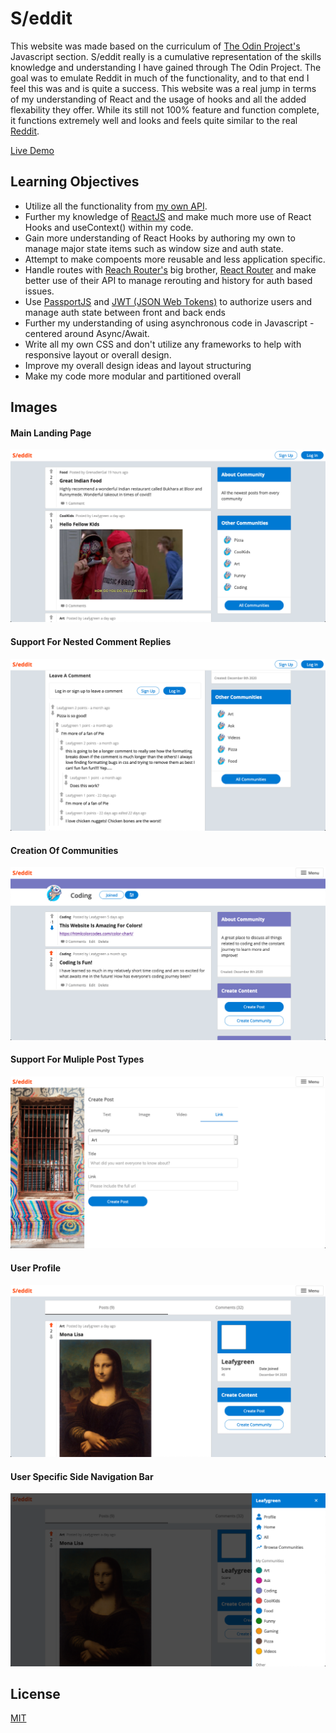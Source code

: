 # S/eddit

This website was made based on the curriculum of [The Odin Project's](https://www.theodinproject.com/home) Javascript section. S/eddit really is a cumulative representation of the skills knowledge and understanding I have gained through The Odin Project. The goal was to emulate Reddit in much of the functionality, and to that end I feel this was and is quite a success. This website was a real jump in terms of my understanding of React and the usage of hooks and all the added flexability they offer. While its still not 100% feature and function complete, it functions extremely well and looks and feels quite similar to the real [Reddit](https://www.reddit.com/).

[Live Demo](https://kgilla.github.io/reddit-clone/)

## Learning Objectives

- Utilize all the functionality from [my own API](https://github.com/kgilla/reddit-clone-api).
- Further my knowledge of [ReactJS](https://reactjs.org/) and make much more use of React Hooks and useContext() within my code.
- Gain more understanding of React Hooks by authoring my own to manage major state items such as window size and auth state.
- Attempt to make compoents more reusable and less application specific.
- Handle routes with [Reach Router's](https://reach.tech/router/) big brother, [React Router](https://reactrouter.com/) and make better use of their API to manage rerouting and history for auth based issues.
- Use [PassportJS](http://www.passportjs.org/) and [JWT (JSON Web Tokens)](https://jwt.io/) to authorize users and manage auth state between front and back ends
- Further my understanding of using asynchronous code in Javascript - centered around Async/Await.
- Write all my own CSS and don't utilize any frameworks to help with responsive layout or overall design.
- Improve my overall design ideas and layout structuring
- Make my code more modular and partitioned overall

## Images

#### Main Landing Page

<img src="./public/screenshots/1.png">

#### Support For Nested Comment Replies

<img src="./public/screenshots/2.png">

#### Creation Of Communities

<img src="./public/screenshots/3.png">

#### Support For Muliple Post Types

<img src="./public/screenshots/4.png">

#### User Profile

<img src="./public/screenshots/5.png">

#### User Specific Side Navigation Bar

<img src="./public/screenshots/6.png">

## License

[MIT](https://choosealicense.com/licenses/mit/)
